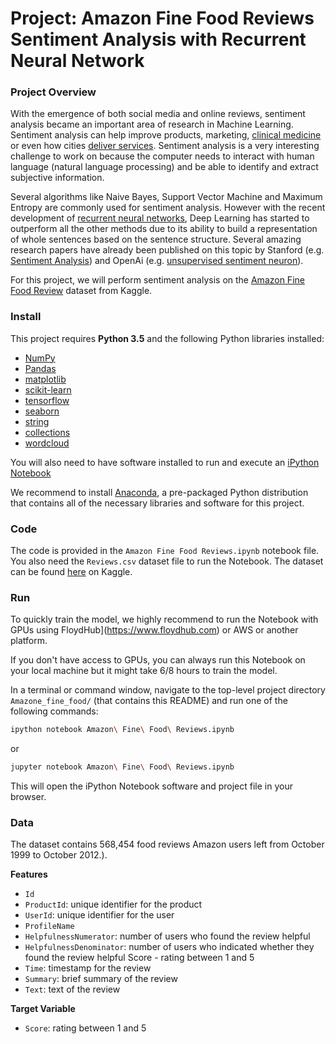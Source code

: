 # Project: Amazon Fine Food Reviews Sentiment Analysis with Recurrent Neural Network


### Project Overview

With the emergence of both social media and online reviews, sentiment analysis became an important area of research in Machine Learning. Sentiment analysis can help improve products, marketing, [clinical medicine](https://www.ncbi.nlm.nih.gov/pubmed/25982909) or even how cities  [deliver services](http://thegovlab.org/smart-cities-smart-citizens/). Sentiment analysis is a very interesting challenge to work on because the computer needs to interact with human language (natural language processing) and be able to identify and extract subjective information.

Several algorithms like Naive Bayes, Support Vector Machine and Maximum Entropy are commonly used for sentiment analysis. However with the recent development of [recurrent neural networks](http://karpathy.github.io/2015/05/21/rnn-effectiveness/), Deep Learning has started to outperform all the other methods due to its ability to build a representation of whole sentences based on the sentence structure. Several amazing research papers have already been published on this topic by Stanford (e.g. [Sentiment Analysis](https://nlp.stanford.edu/sentiment/])) and OpenAi (e.g. [unsupervised sentiment neuron](https://blog.openai.com/unsupervised-sentiment-neuron/#sentimentneuron])).

For this project, we will perform sentiment analysis on the [Amazon Fine Food Review](https://www.kaggle.com/snap/amazon-fine-food-reviews) dataset from Kaggle.

### Install

This project requires **Python 3.5** and the following Python libraries installed:

- [NumPy](http://www.numpy.org/)
- [Pandas](http://pandas.pydata.org)
- [matplotlib](http://matplotlib.org/)
- [scikit-learn](http://scikit-learn.org/stable/)
- [tensorflow](https://www.tensorflow.org/)
- [seaborn](https://seaborn.pydata.org/)
- [string](https://docs.python.org/3.5/library/string.html)
- [collections](https://docs.python.org/3.3/library/collections.html)
- [wordcloud](https://github.com/amueller/word_cloud)

You will also need to have software installed to run and execute an [iPython Notebook](http://ipython.org/notebook.html)

We recommend to install [Anaconda](https://www.continuum.io/downloads), a pre-packaged Python distribution that contains all of the necessary libraries and software for this project.

### Code

The code is provided in the `Amazon Fine Food Reviews.ipynb` notebook file. You also need the `Reviews.csv` dataset file to run the Notebook. The dataset can be found [here](https://www.kaggle.com/snap/amazon-fine-food-reviews) on Kaggle.

### Run

To quickly train the model, we highly recommend to run the Notebook with GPUs using FloydHub](https://www.floydhub.com) or AWS or another platform.

If you don't have access to GPUs, you can always run this Notebook on your local machine but it might take 6/8 hours to train the model.

In a terminal or command window, navigate to the top-level project directory `Amazone_fine_food/` (that contains this README) and run one of the following commands:

```bash
ipython notebook Amazon\ Fine\ Food\ Reviews.ipynb
```  
or
```bash
jupyter notebook Amazon\ Fine\ Food\ Reviews.ipynb
```

This will open the iPython Notebook software and project file in your browser.

### Data

The dataset contains 568,454 food reviews Amazon users left from October 1999 to October 2012.).

**Features**
- `Id`
- `ProductId`: unique identifier for the product
- `UserId`: unique identifier for the user
- `ProfileName`
- `HelpfulnessNumerator`: number of users who found the review helpful
- `HelpfulnessDenominator`: number of users who indicated whether they found the review helpful
Score - rating between 1 and 5
- `Time`: timestamp for the review
- `Summary`: brief summary of the review
- `Text`: text of the review

**Target Variable**
- `Score`: rating between 1 and 5
